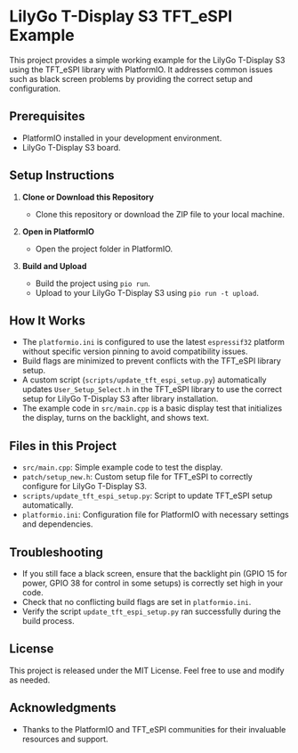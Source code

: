# LilyGo T-Display S3 TFT_eSPI Example

This project provides a simple working example for the LilyGo T-Display S3 using the TFT_eSPI library with PlatformIO. It addresses common issues such as black screen problems by providing the correct setup and configuration.

## Prerequisites

- PlatformIO installed in your development environment.
- LilyGo T-Display S3 board.

## Setup Instructions

1. **Clone or Download this Repository**
   - Clone this repository or download the ZIP file to your local machine.

2. **Open in PlatformIO**
   - Open the project folder in PlatformIO.

3. **Build and Upload**
   - Build the project using `pio run`.
   - Upload to your LilyGo T-Display S3 using `pio run -t upload`.

## How It Works

- The `platformio.ini` is configured to use the latest `espressif32` platform without specific version pinning to avoid compatibility issues.
- Build flags are minimized to prevent conflicts with the TFT_eSPI library setup.
- A custom script (`scripts/update_tft_espi_setup.py`) automatically updates `User_Setup_Select.h` in the TFT_eSPI library to use the correct setup for LilyGo T-Display S3 after library installation.
- The example code in `src/main.cpp` is a basic display test that initializes the display, turns on the backlight, and shows text.

## Files in this Project

- `src/main.cpp`: Simple example code to test the display.
- `patch/setup_new.h`: Custom setup file for TFT_eSPI to correctly configure for LilyGo T-Display S3.
- `scripts/update_tft_espi_setup.py`: Script to update TFT_eSPI setup automatically.
- `platformio.ini`: Configuration file for PlatformIO with necessary settings and dependencies.

## Troubleshooting

- If you still face a black screen, ensure that the backlight pin (GPIO 15 for power, GPIO 38 for control in some setups) is correctly set high in your code.
- Check that no conflicting build flags are set in `platformio.ini`.
- Verify the script `update_tft_espi_setup.py` ran successfully during the build process.

## License

This project is released under the MIT License. Feel free to use and modify as needed.

## Acknowledgments

- Thanks to the PlatformIO and TFT_eSPI communities for their invaluable resources and support.
